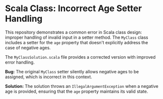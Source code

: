 # Scala Class: Incorrect Age Setter Handling

This repository demonstrates a common error in Scala class design: improper handling of invalid input in a setter method. The `MyClass` class includes a setter for the `age` property that doesn't explicitly address the case of negative ages.

The `MyClassSolution.scala` file provides a corrected version with improved error handling.

**Bug:** The original `MyClass` setter silently allows negative ages to be assigned, which is incorrect in this context.

**Solution:** The solution throws an `IllegalArgumentException` when a negative age is provided, ensuring that the `age` property maintains its valid state.